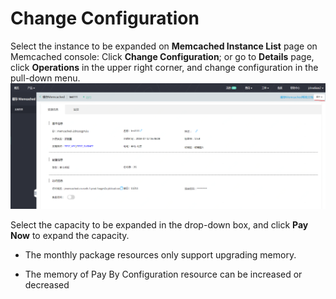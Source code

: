 # Change Configuration

Select the instance to be expanded on **Memcached Instance List** page on Memcached console:
Click **Change Configuration**; or go to **Details** page, click **Operations** in the upper right corner, and change configuration in the pull-down menu.
![Change Configuration](https://github.com/jdcloudcom/cn/blob/JCS-for-Memcached/image/Memcached/change-pw1.png)


Select the capacity to be expanded in the drop-down box, and click **Pay Now** to expand the capacity.

 - The monthly package resources only support upgrading memory.
 
 - The memory of Pay By Configuration resource can be increased or decreased
